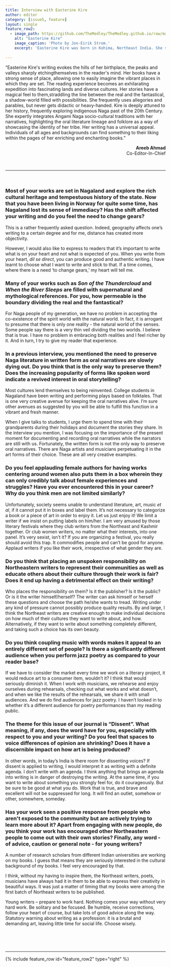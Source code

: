 ```yaml
---
title: Interview with Easterine Kire
author: editor
category: [issue5, feature]
layout: single
feature_row2:
  - image_path: https://github.com/TheMedley/TheMedley.github.io/raw/master/assets/img/easterinekire.jpg
    alt: "Easterine Kire"
    image_caption: 'Photo by Jon-Eirik Strom.'
    excerpt: 'Easterine Kire was born in Kohima, Northeast India. She studied at the North East Hill University and received a doctoral degree in English Literature from the University of Poona. Easterine’s works include poetry, novels, short stories and children’s books. In 2003, She wrote the first Naga novel in English, entitled, _A Naga Village Remembered_, which has since been reprinted by Speaking Tiger (2018) as _Sky is my Father_. In 2013, she was awarded the ‘Free Word’ prize by Catalan PEN, Barcelona. Her novel, _When the River Sleeps_, won the Hindu Prize for Best Fiction in 2015, and the next novel, _Son of the Thundercloud_, won the Tata Book of the Year (2017) and the Bal Sahitya Puraskar in 2018. Her latest novel, _A Respectable Woman_ was awarded Printed book of the Year by Publishing Next in 2019.'
    
---
```


<style>
.archive__item-caption{
        font-size: .425em;
    }
</style>

“Easterine Kire's writing evokes the hills of her birthplace, the peaks and valleys sharply etchingthemselves in the reader's mind. Her books have a strong sense of place, allowing one to easily imagine the vibrant places in which they are set. The reading experience becomes an exhilarating expedition into fascinating lands and diverse cultures. Her stories have a magical feel to them,straddling the line between the real and the fantastical, a shadow-world filled with possibilities. She frequently uses allegories and parables, but never gets didactic or heavy-handed. Kire is deeply attuned to her history, frequently exploring indigenous Naga past of the 20th Century. She expertly integrates Angami Naga socio-cultural traditions with her narratives, highlighting the oral literature lineage and folklore as a way of showcasing the identity of her tribe. Her writing has a universal appeal. Individuals of all ages and backgrounds can find something to their liking within the pages of her enriching and enchanting books.”

<p style="text-align: right !important;"><b>Areeb Ahmad</b><br>
Co-Editor-In-Chief</p>

<br>
<hr>
<br>

### Most of your works are set in Nagaland and explore the rich cultural heritage and tempestuous history of the state. Now that you have been living in Norway for quite some time, has Nagaland lost its sense of immediacy? Has the shift affected your writing and do you feel the need to change gears?

This is a rather frequently asked question. Indeed, geography affects one’s writing to a certain degree and for me, distance has created more objectivity.

However, I would also like to express to readers that it’s important to write what is on your heart and not what is expected of you. When you write from your heart, _dil se direct_, you can produce good and authentic writing. I have learnt to choose what I want to write and stick to that. If a time comes, where there is a need ‘to change gears,’ my heart will tell me.

### Many of your works such as _Son of the Thundercloud_ and _When the River Sleeps_ are filled with supernatural and mythological references. For you, how permeable is the boundary dividing the real and the fantastical?

For Naga people of my generation, we have no problem in accepting the co-existence of the spirit world with the natural world. In fact, it is arrogant to presume that there is only one reality - the natural world of the senses. Some people say there is a very thin veil dividing the two worlds. I believe that is true. I have no problem in embracing both realities and I feel richer by it. And in turn, I try to give my reader that experience.


### In a previous interview, you mentioned the need to preserve Naga literature in written form as oral narratives are slowly dying out. Do you think that is the only way to preserve them? Does the increasing popularity of forms like spoken word indicate a revived interest in oral storytelling?

Most cultures lend themselves to being reinvented. College students in Nagaland have been writing and performing plays based on folktales. That is one very creative avenue for keeping the oral narratives alive. I’m sure other avenues as suggested by you will be able to fulfill this function in a vibrant and fresh manner.

When I give talks to students, I urge them to spend time with their grandparents during their holidays and document the stories they share. In the interview you mention, I was focusing on the importance of the present moment for documenting and recording oral narratives while the narrators are still with us. Fortunately, the written form is not the only way to preserve oral narratives. There are Naga artists and musicians perpetuating it in the art forms of their choice.
These are all very creative examples.

### Do you feel applauding female authors for having works centering around women also puts them in a box wherein they can only credibly talk about female experiences and struggles? Have you ever encountered this in your career? Why do you think men are not limited similarly?

Unfortunately, society seems unable to understand literature, art, music _et al_, if it cannot put it in boxes and label them. It’s not necessary to categorize a book or a piece of art in order to enjoy it. Let us just enjoy it! We limit a writer if we insist on putting labels on him/her. I am very amused by those literary festivals where they club writers from the Northeast and Kashmir together. Or club women writers, no matter what their interests, into one panel. It’s very sexist, isn’t it? If you are organizing a festival, you really should avoid this trap. It commodifies people and can’t be good for anyone. Applaud writers if you like their work, irrespective of what gender they are.


### Do you think that placing an unspoken responsibility on Northeastern writers to represent their communities as well as educate others about their culture through their work is fair? Does it end up having a detrimental effect on their writing?

Who places the responsibility on them? Is it the publisher? Is it the public? Or is it the writer himself/herself? The writer can ask himself or herself these questions and choose the path he/she wants to tread. Writing under any kind of pressure cannot possibly produce quality results. By and large, I think the Northeast writers are creative enough to make individual decisions on how much of their cultures they want to write about, and how. Alternatively, if they want to write about something completely different, and taking such a choice has its own beauty.

### Do you think coupling music with words makes it appeal to an entirely different set of people? Is there a significantly different audience when you perform jazz poetry as compared to your reader base?

If we have to consider the market every time we work on a literary project, it would reduce art to a consumer item, wouldn’t it? I think that would seriously diminish it. When I work with musicians, we rehearse and enjoy ourselves during rehearsals, checking out what works and what doesn’t, and when we like the results of the rehearsals, we share it with small audiences. And we do find audiences for jazz poetry. I haven’t looked in to whether it’s a different audience for poetry performances than my reading public.


### The theme for this issue of our journal is “Dissent”. What meaning, if any, does the word have for you, especially with respect to you and your writing? Do you feel that spaces to voice differences of opinion are shrinking? Does it have a discernible impact on how art is being produced?

In other words, in today’s India is there room for dissenting voices? If dissent is applied to writing, I would interpret it as writing with a definite agenda. I don’t write with an agenda. I think anything that brings an agenda into writing is in danger of destroying the writing. At the same time, if you want to write about something you strongly feel for, do it courageously. But be sure to be good at what you do. Work that is true, and brave and excellent will not be suppressed for long. It will find an outlet, somehow or other, somewhere, someday.


### Has your work seen a positive response from people who aren't exposed to the community but are actively trying to learn more about it? Apart from engaging with new people, do you think your work has encouraged other Northeastern people to come out with their own stories? Finally, any word - of advice, caution or general note - for young writers?

A number of research scholars from different Indian universities are working on my books. I guess that means they are seriously interested in the cultural background of my books. I feel very encouraged by that.

I think, without my having to inspire them, the Northeast writers, poets, musicians have always had it in them to be able to express their creativity in beautiful ways. It was just a matter of timing that my books were among the first batch of Northeast writers to be published.

Young writers – prepare to work hard. Nothing comes your way without very hard work. Be solitary and be focused. Be humble, receive corrections, follow your heart of course, but take lots of good advice along the way. Statutory warning about writing as a profession: it is a brutal and demanding art, leaving little time for social life. Choose wisely.


<br><br><br>

<hr>
{% include feature_row id="feature_row2" type="right" %}
